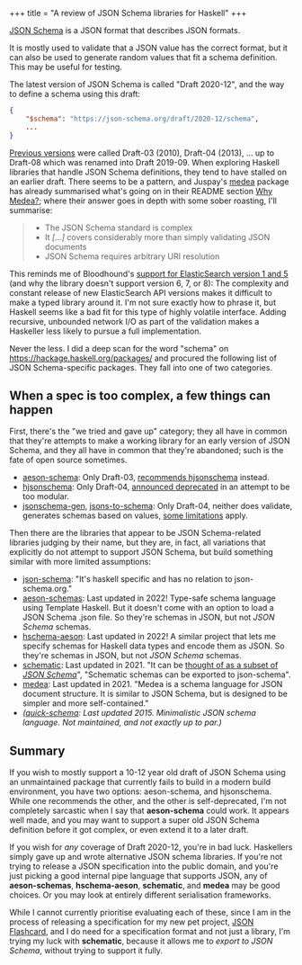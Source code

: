 +++
title = "A review of JSON Schema libraries for Haskell"
+++

[JSON Schema](http://json-schema.org/) is a JSON format that describes JSON formats.

It is mostly used to validate that a JSON value has the correct format, but it can also be used to generate random values that fit a schema definition. This may be useful for testing.

The latest version of JSON Schema is called "Draft 2020-12", and the way to define a schema using this draft:

```json
{
    "$schema": "https://json-schema.org/draft/2020-12/schema",
    ...
}
```

[Previous versions](http://json-schema.org/specification.html) were called Draft-03 (2010), Draft-04 (2013), ... up to Draft-08 which was renamed into Draft 2019-09. When exploring Haskell libraries that handle JSON Schema definitions, they tend to have stalled on an earlier draft. There seems to be a pattern, and Juspay's [medea](https://hackage.haskell.org/package/medea) package has already summarised what's going on in their README section [Why Medea?](https://github.com/juspay/medea#why-medea); where their answer goes in depth with some sober roasting, I'll summarise:

> - The JSON Schema standard is complex
> - It *[...]* covers considerably more than simply validating JSON documents
> - JSON Schema requires arbitrary URI resolution

This reminds me of Bloodhound's [support for ElasticSearch version 1 and 5](https://github.com/bitemyapp/bloodhound#version-compatibility) (and why the library doesn't support version 6, 7, or 8): The complexity and constant release of new ElasticSearch API versions makes it difficult to make a typed library around it. I'm not sure exactly how to phrase it, but Haskell seems like a bad fit for this type of highly volatile interface. Adding recursive, unbounded network I/O as part of the validation makes a Haskeller less likely to pursue a full implementation.

Never the less. I did a deep scan for the word "schema" on https://hackage.haskell.org/packages/ and procured the following list of JSON Schema-specific packages. They fall into one of two categories.

## When a spec is too complex, a few things can happen

First, there's the "we tried and gave up" category; they all have in common that they're attempts to make a working library for an early version of JSON Schema, and they all have in common that they're abandoned; such is the fate of open source sometimes.

- [aeson-schema](https://hackage.haskell.org/package/aeson-schema): Only Draft-03, [recommends hjsonschema](https://github.com/ocramz/aeson-schema#other-libraries) instead.
- [hjsonschema](https://hackage.haskell.org/package/hjsonschema): Only Draft-04, [announced deprecated](https://github.com/seagreen/hjsonschema#deprecation-notice) in an attempt to be too modular.
- [jsonschema-gen](https://hackage.haskell.org/package/jsonschema-gen), [jsons-to-schema](https://hackage.haskell.org/package/jsons-to-schema): Only Draft-04, neither does validate, generates schemas based on values, [some limitations](https://github.com/garetht/jsons-to-schema/#future-plans) apply.

Then there are the libraries that appear to be JSON Schema-related libraries judging by their name, but they are, in fact, all variations that explicitly do not attempt to support JSON Schema, but build something similar with more limited assumptions:

- [json-schema](https://hackage.haskell.org/package/json-schema): "It's haskell specific and has no relation to json-schema.org."
- [aeson-schemas](https://hackage.haskell.org/package/aeson-schemas): Last updated in 2022! Type-safe schema language using Template Haskell. But it doesn't come with an option to load a JSON Schema .json file. So they're schemas in JSON, but not *JSON Schema* schemas.
- [hschema-aeson](https://hackage.haskell.org/package/hschema-aeson): Last updated in 2022! A similar project that lets me specify schemas for Haskell data types and encode them as JSON. So they're schemas in JSON, but not *JSON Schema* schemas.
- [schematic](https://hackage.haskell.org/package/schematic): Last updated in 2021. "It can be [thought of as a subset of *JSON Schema*](https://github.com/typeable/schematic)", "Schematic schemas can be exported to json-schema".
- [medea](https://hackage.haskell.org/package/medea): Last updated in 2021. "Medea is a schema language for JSON document structure. It is similar to JSON Schema, but is designed to be simpler and more self-contained."
- *([quick-schema](https://hackage.haskell.org/package/quick-schema): Last updated 2015. Minimalistic JSON schema language. Not maintained, and not exactly up to par.)*

## Summary

If you wish to mostly support a 10-12 year old draft of JSON Schema using an unmaintained package that currently fails to build in a modern build environment, you have two options: aeson-schema, and hjsonschema. While one recommends the other, and the other is self-deprecated, I'm not completely sarcastic when I say that **aeson-schema** could work. It appears well made, and you may want to support a super old JSON Schema definition before it got complex, or even extend it to a later draft.

If you wish for *any* coverage of Draft 2020-12, you're in bad luck. Haskellers simply gave up and wrote alternative JSON schema libraries. If you're not trying to release a JSON specification into the public domain, and you're just picking a good internal pipe language that supports JSON, any of **aeson-schemas**, **hschema-aeson**, **schematic**, and **medea** may be good choices. Or you may look at entirely different serialisation frameworks.

While I cannot currently prioritise evaluating each of these, since I am in the process of releasing a specification for my new pet project, [JSON Flashcard](https://github.com/json-flashcard), and I do need for a specification format and not just a library, I'm trying my luck with **schematic**, because it allows me to *export to JSON Schema*, without trying to support it fully.